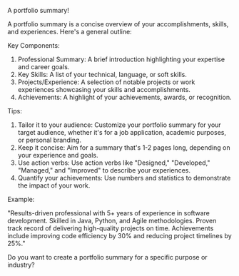 A portfolio summary!

A portfolio summary is a concise overview of your accomplishments, skills, and experiences. Here's a general outline:

Key Components:

1. Professional Summary: A brief introduction highlighting your expertise and career goals.
2. Key Skills: A list of your technical, language, or soft skills.
3. Projects/Experience: A selection of notable projects or work experiences showcasing your skills and accomplishments.
4. Achievements: A highlight of your achievements, awards, or recognition.

Tips:

1. Tailor it to your audience: Customize your portfolio summary for your target audience, whether it's for a job application, academic purposes, or personal branding.
2. Keep it concise: Aim for a summary that's 1-2 pages long, depending on your experience and goals.
3. Use action verbs: Use action verbs like "Designed," "Developed," "Managed," and "Improved" to describe your experiences.
4. Quantify your achievements: Use numbers and statistics to demonstrate the impact of your work.

Example:

"Results-driven professional with 5+ years of experience in software development. Skilled in Java, Python, and Agile methodologies. Proven track record of delivering high-quality projects on time. Achievements include improving code efficiency by 30% and reducing project timelines by 25%."

Do you want to create a portfolio summary for a specific purpose or industry?
